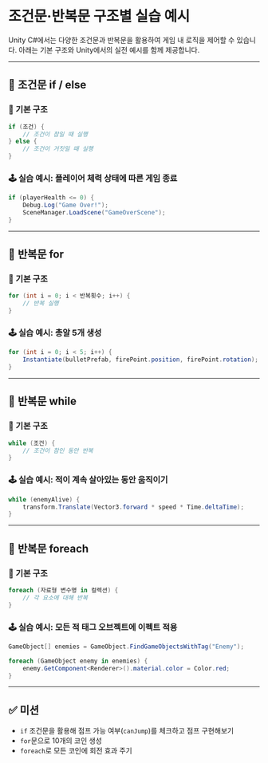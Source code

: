 # 조건문·반복문 구조별 실습 예시

Unity C#에서는 다양한 조건문과 반복문을 활용하여 게임 내 로직을 제어할 수 있습니다. 아래는 기본 구조와 Unity에서의 실전 예시를 함께 제공합니다.

---

## 🧪 조건문 if / else

### 📌 기본 구조
```csharp
if (조건) {
    // 조건이 참일 때 실행
} else {
    // 조건이 거짓일 때 실행
}
```

### 🕹️ 실습 예시: 플레이어 체력 상태에 따른 게임 종료
```csharp
if (playerHealth <= 0) {
    Debug.Log("Game Over!");
    SceneManager.LoadScene("GameOverScene");
}
```

---

## 🔁 반복문 for

### 📌 기본 구조
```csharp
for (int i = 0; i < 반복횟수; i++) {
    // 반복 실행
}
```

### 🕹️ 실습 예시: 총알 5개 생성
```csharp
for (int i = 0; i < 5; i++) {
    Instantiate(bulletPrefab, firePoint.position, firePoint.rotation);
}
```

---

## 🔁 반복문 while

### 📌 기본 구조
```csharp
while (조건) {
    // 조건이 참인 동안 반복
}
```

### 🕹️ 실습 예시: 적이 계속 살아있는 동안 움직이기
```csharp
while (enemyAlive) {
    transform.Translate(Vector3.forward * speed * Time.deltaTime);
}
```

---

## 🔁 반복문 foreach

### 📌 기본 구조
```csharp
foreach (자료형 변수명 in 컬렉션) {
    // 각 요소에 대해 반복
}
```

### 🕹️ 실습 예시: 모든 적 태그 오브젝트에 이펙트 적용
```csharp
GameObject[] enemies = GameObject.FindGameObjectsWithTag("Enemy");

foreach (GameObject enemy in enemies) {
    enemy.GetComponent<Renderer>().material.color = Color.red;
}
```

---

## ✅ 미션

- `if` 조건문을 활용해 점프 가능 여부(`canJump`)를 체크하고 점프 구현해보기
- `for`문으로 10개의 코인 생성
- `foreach`로 모든 코인에 회전 효과 주기
